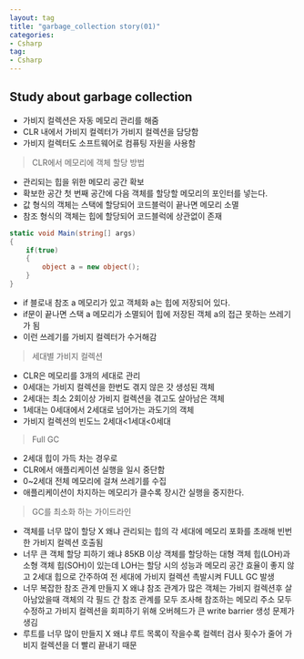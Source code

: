 ```yaml
---
layout: tag
title: "garbage_collection story(01)"
categories:
- Csharp
tag:
- Csharp
---
```

## Study about garbage collection

- 가비지 컬렉션은 자동 메모리 관리를 해줌
- CLR 내에서 가비지 컬렉터가 가비지 컬렉션을 담당함
- 가비지 컬렉터도 소프트웨어로 컴퓨팅 자원을 사용함

>CLR에서 메모리에 객체 할당 방법

- 관리되는 힙을 위한 메모리 공간 확보
- 확보한 공간 첫 번째 공간에 다음 객체를 할당할 메모리의 포인터를 넣는다.
- 값 형식의 객체는 스택에 할당되어 코드블럭이 끝나면 메모리 소멸
- 참조 형식의 객체는 힙에 할당되어 코드블럭에 상관없이 존재

```csharp
static void Main(string[] args)
{
    if(true)
    {
        object a = new object();
    }
}
```

- if 블로내 참조 a 메모리가 있고 객체화 a는 힙에 저장되어 있다.
- if문이 끝나면 스택 a 메모리가 소멸되어 힙에 저장된 객체 a의 접근 못하는 쓰레기가 됨
- 이런 쓰레기를 가비지 컬렉터가 수거해감

>세대별 가비지 컬렉션

- CLR은 메모리를 3개의 세대로 관리
- 0세대는 가비지 컬렉션을 한번도 겪지 않은 갓 생성된 객체
- 2세대는 최소 2회이상 가비지 컬렉션을 겪고도 살아남은 객체
- 1세대는 0세대에서 2세대로 넘어가는 과도기의 객체
- 가비지 컬렉션의 빈도느 2세대<1세대<0세대

>Full GC

- 2세대 힙이 가득 차는 경우로
- CLR에서 애플리케이션 실행을 일시 중단함
- 0~2세대 전체 메모리에 걸쳐 쓰레기를 수집
- 애플리케이션이 차지하는 메모리가 클수록 장시간 실행을 중지한다.

>GC를 최소화 하는 가이드라인

- 객체를 너무 많이 할당 X 왜냐 관리되는 힙의 각 세대에 메모리 포화를 초래해 빈번한 가비지 컬렉션 호출됨
- 너무 큰 객체 할당 피하기 왜냐 85KB 이상 객체를 할당하는 대형 객체 힙(LOH)과 소형 객체 힙(SOH)이 있는데 LOH는 할당 시의 성능과 메모리 공간 효율이 좋지 않고 2세대 힙으로 간주하여 전 세대에 가비지 컬렉션 촉발시켜 FULL GC 발생
- 너무 복잡한 참조 관계 만들지 X 왜냐 참조 관계가 많은 객체는 가비지 컬렉션후 살아남았을때 객체의 각 필드 간 참조 관계를 모두 조사해 참조하는 메모리 주소 모두 수정하고 가비지 컬렉션을 회피하기 위해 오버헤드가 큰 write barrier 생성 문제가 생김
- 루트를 너무 많이 만들지 X 왜냐 루트 목록이 작을수록 컬렉터 검사 횟수가 줄어 가비지 컬렉션을 더 빨리 끝내기 때문